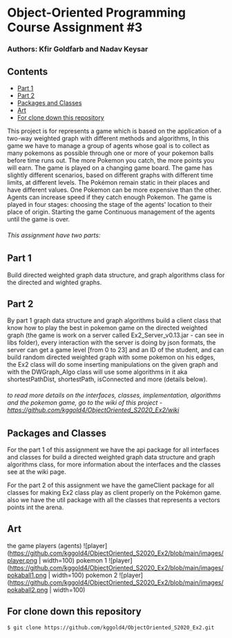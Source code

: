 # Object-Oriented Programming Course Assignment #3

### Authors: Kfir Goldfarb and Nadav Keysar

## Contents
* [Part 1](#part1)
* [Part 2](#part2)
* [Packages and Classes](#packages-and-classes)
* [Art](#art)
* [For clone down this repository](#for-clone-down-this-repository)

This project is for represents a game which is based on the application of a two-way weighted graph with different methods and algorithms,
In this game we have to manage a group of agents whose goal is to collect as many pokemons as possible through one or more of your pokemon balls before time runs out.
The more Pokemon you catch, the more points you will earn. The game is played on a changing game board. The game has slightly different scenarios, based on different graphs with different time limits, at different levels. The Pokémon remain static in their places and have different values. One Pokemon can be more expensive than the other. Agents can increase speed if they catch enough Pokemon. The game is played in four stages: choosing the stage of the agents' location to their place of origin. Starting the game Continuous management of the agents until the game is over.

###### This assignment have two parts:

## Part 1

Build directed weighted graph data structure, and graph algorithms class for the directed and wighted graphs.

## Part 2

By part 1 graph data structure and graph algorithms build a client class that know how to play the best in pokemon game on the directed weighted graph (the game is work on a server called Ex2_Server_v0.13.jar - can see in libs folder), every interaction with the server is doing by json formats, the server can get a game level [from 0 to 23] and an ID of the student, and can build random directed weighted graph with some pokemon on his edges, the Ex2 class will do some inserting manipulations on the given graph and with the DWGraph_Algo class will use some algorithms in it aka shortestPathDist, shortestPath, isConnected and more (details below).
###### to read more details on the interfaces, classes, implementation, algorithms and the pokemon game, go to the wiki of this project - https://github.com/kggold4/ObjectOriented_S2020_Ex2/wiki

## Packages and Classes

For the part 1 of this assignment we have the api package for all interfaces and classes for build a directed weighted graph data structure and graph algorithms class, for more information about the interfaces and the classes see at the wiki page.

For the part 2 of this assignment we have the gameClient package for all classes for making Ex2 class play as client properly on the Pokémon game.
also we have the util package with all the classes that represents a vectors points int the arena.

## Art
the game players (agents) ![player](https://github.com/kggold4/ObjectOriented_S2020_Ex2/blob/main/images/player.png | width=100)
pokemon 1 ![player](https://github.com/kggold4/ObjectOriented_S2020_Ex2/blob/main/images/pokaball1.png | width=100)
pokemon 2 ![player](https://github.com/kggold4/ObjectOriented_S2020_Ex2/blob/main/images/pokaball2.png | width=100)

## For clone down this repository
```
$ git clone https://github.com/kggold4/ObjectOriented_S2020_Ex2.git
```
